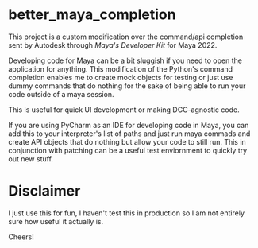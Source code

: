 # better_maya_completion

This project is a custom modification over the command/api completion sent by Autodesk through _Maya's Developer Kit_ for Maya 2022.

Developing code for Maya can be a bit sluggish if you need to open the application for anything. This modification of the Python's command completion enables me to create mock objects for testing or just use dummy commands that do nothing for the sake of being able to run your code outside of a maya session.

This is useful for quick UI development or making DCC-agnostic code.

If you are using PyCharm as an IDE for developing code in Maya, you can add this to your interpreter's list of paths and just run maya commads and create API objects that do nothing but allow your code to still run. This in conjunction with patching can be a useful test enviornment to quickly try out new stuff.

# Disclaimer

I just use this for fun, I haven't test this in production so I am not entirely sure how useful it actually is.

Cheers!
